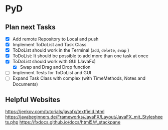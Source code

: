 # PyD



## Plan next Tasks

- [x] Add remote Repository to Local and push
- [x] Implement ToDoList and Task Class
- [x] ToDoList should work in the Terminal  (`add`, `delete`, `swap` )
- [x] ToDoList: It should be possible to add more than one task at once
- [x] ToDoList should work with GUI (JavaFx)
  - [X] Swap and Drag and Drop function
- [ ] Implement Tests for ToDoList and GUI
- [ ] Expand Task Class with complex (with TimeMethods, Notes and Documents)

## Helpful Websites
https://jenkov.com/tutorials/javafx/textfield.html
https://javabeginners.de/Frameworks/JavaFX/Layout/JavaFX_mit_Stylesheets.php
https://fxdocs.github.io/docs/html5/#_stackpane

